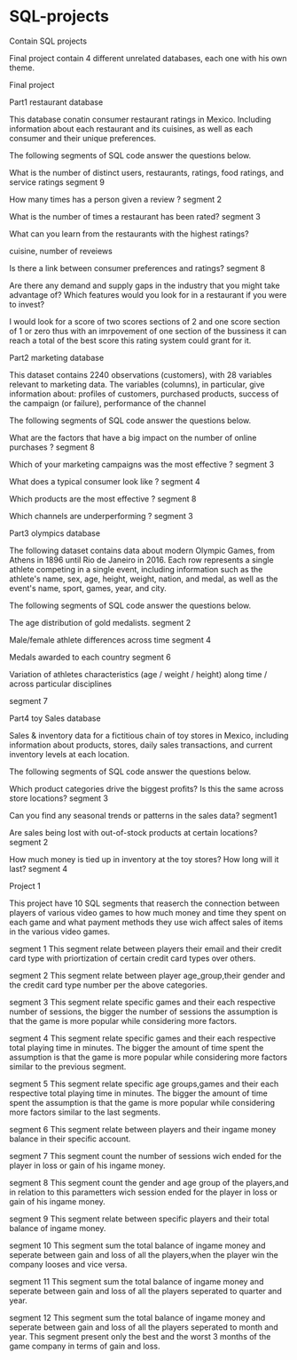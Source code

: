 # SQL-projects
Contain SQL projects

Final project contain 4 different unrelated databases, each one with his own theme.

Final project

Part1 restaurant database

This database conatin consumer restaurant ratings in Mexico. Including information about each restaurant and its cuisines, as well as each consumer and their unique preferences.

The following segments of SQL code answer the questions below. 

What is the number of distinct users, restaurants, ratings, food ratings, and service ratings
segment 9

How many times has a person given a review ?
segment 2

What is the number of times a restaurant has been rated?
segment 3

What can you learn from the restaurants with the highest ratings?

cuisine, number of reveiews

Is there a link between consumer preferences and ratings? 
segment 8

Are there any demand and supply gaps in the industry that you might take advantage of?
Which features would you look for in a restaurant if you were to invest?

I would look for a score of two scores sections of 2 and one score section of 1 or zero thus with an imrpovement of one section of the bussiness it can reach a total of the best score this rating system could grant for it.


Part2 marketing database

This dataset contains 2240 observations (customers), with 28 variables relevant to marketing data.
The variables (columns), in particular, give information about: profiles of customers, purchased products, success of the campaign (or failure), performance of the channel

The following segments of SQL code answer the questions below.
 
What are the factors that have a big impact on the number of online purchases ?
segment 8

Which of your marketing campaigns was the most effective ?
segment 3

What does a typical consumer look like ?
segment 4

Which products are the most effective ?
segment 8

Which channels are underperforming ? 
segment 3


Part3 olympics database

The following dataset contains data about modern Olympic Games, from Athens in 1896 until Rio de Janeiro in 2016.
Each row represents a single athlete competing in a single event, including information such as the athlete's name, sex, age, height, weight, nation, and medal, as well as the event's name, sport, games, year, and city.

The following segments of SQL code answer the questions below. 

The age distribution of gold medalists.
segment 2

Male/female athlete differences across time
segment 4

Medals awarded to each country
segment 6

Variation of athletes characteristics (age / weight / height) along time / across particular disciplines

segment 7


Part4 toy Sales database

Sales & inventory data for a fictitious chain of toy stores in Mexico, including information about products, stores, daily sales transactions, and current inventory levels at each location.

The following segments of SQL code answer the questions below. 

Which product categories drive the biggest profits? Is this the same across store locations?
segment 3

Can you find any seasonal trends or patterns in the sales data?
segment1 

Are sales being lost with out-of-stock products at certain locations?
segment 2

How much money is tied up in inventory at the toy stores? How long will it last?
segment 4


Project 1

This project have 10 SQL segments that reaserch the connection between players of various video games to how much money and time they spent on each game and what payment methods they use wich affect sales of items in the various video games.

segment 1
This segment relate between players their email and their credit card type with priortization of certain credit card types over others.

segment 2
This segment relate between player  age_group,their gender and the credit card type number per the above categories.

segment 3
This segment relate specific games and their each respective number of sessions, the bigger the number of sessions the assumption is that the game is more popular while considering more factors.

segment 4
This segment relate specific games and their each respective total playing time in minutes. The bigger the amount of time spent the assumption is that the game is more popular while considering more factors similar to the previous segment.

segment 5
This segment relate specific age groups,games and their each respective total playing time in minutes. The bigger the amount of time spent the assumption is that the game is more popular while considering more factors similar to the last segments.

segment 6
This segment relate between players and their ingame money balance in their specific account.

segment 7
This segment count the number of sessions wich ended for the player in loss or gain of his ingame money. 

segment 8
This segment count the gender and age group of the players,and in relation to this parametters wich session ended for the player in loss or gain of his ingame money. 

segment 9
This segment relate between specific players and their total balance of ingame money.

segment 10
This segment sum the total balance of ingame money and seperate between gain and loss of all the players,when the player win the company looses and vice versa.

segment 11
This segment sum the total balance of ingame money and seperate between gain and loss of all the players seperated to quarter and year.

segment 12
This segment sum the total balance of ingame money and seperate between gain and loss of all the players seperated to month and year.
This segment present only the best and the worst 3 months of the game company in terms of gain and loss.




